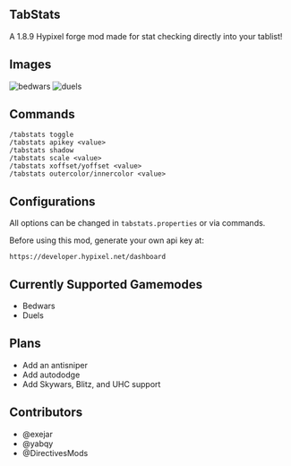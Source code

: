 ## TabStats

A 1.8.9 Hypixel forge mod made for stat checking directly into your tablist!

## Images

![bedwars](https://user-images.githubusercontent.com/87586485/141643040-b229ad0a-f7b6-475f-a289-5ab3ce73ad10.png)
![duels](https://user-images.githubusercontent.com/87586485/141643046-9871b3d5-c9e5-4304-8230-7190c967e8e9.png)

## Commands

```
/tabstats toggle
/tabstats apikey <value>
/tabstats shadow
/tabstats scale <value>
/tabstats xoffset/yoffset <value>
/tabstats outercolor/innercolor <value>
```

## Configurations

All options can be changed in `tabstats.properties` or via commands.

Before using this mod, generate your own api key at:

```
https://developer.hypixel.net/dashboard
```

## Currently Supported Gamemodes
- Bedwars
- Duels

## Plans
- Add an antisniper
- Add autododge
- Add Skywars, Blitz, and UHC support

## Contributors
- @exejar
- @yabqy
- @DirectivesMods
